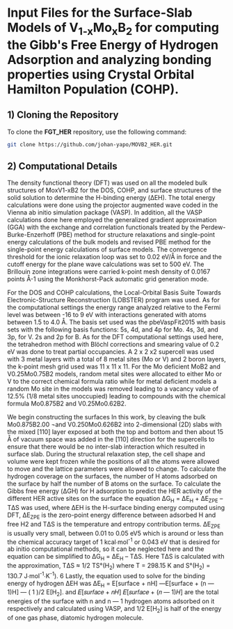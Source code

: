 # Input Files for the Surface-Slab Models of V<sub>1-x</sub>Mo<sub>x</sub>B<sub>2</sub> for computing the Gibb's Free Energy of Hydrogen Adsorption and analyzing bonding properties using Crystal Orbital Hamilton Population (COHP).

## 1) Cloning the Repository

To clone the **FGT_HER** repository, use the following command:

```sh
git clone https://github.com/johan-yapo/MOVB2_HER.git
```

## 2) Computational Details

The density functional theory (DFT) was used on all the modeled bulk structures of MoxV1-xB2 for the DOS, COHP, and surface structures of the solid solution to determine the H-binding energy (ΔEH). The total energy calculations were done using the projector augmented wave coded in the Vienna ab initio simulation package (VASP). In addition, all the VASP calculations done here employed the generalized gradient approximation (GGA) with the exchange and correlation functionals treated by the Perdew-Burke-Enzerhoff (PBE) method for structure relaxations and single-point energy calculations of the bulk models and revised PBE method for the single-point energy calculations of surface models. The convergence threshold for the ionic relaxation loop was set to 0.02 eV/Å in force and the cutoff energy for the plane wave calculations was set to 500 eV. The Brillouin zone integrations were carried k-point mesh density of 0.0167 points Å-1 using the Monkhorst-Pack automatic grid generation mode.

For the DOS and COHP calculations, the Local-Orbital Basis Suite Towards Electronic-Structure Reconstruction (LOBSTER) program was used. As for the computational settings the energy range analyzed relative to the Fermi level was between -16 to 9 eV with interactions generated with atoms between 1.5 to 4.0 Å. The basis set used was the pbeVaspFit2015 with basis sets with the following basis functions: 5s, 4d, and 4p for Mo. 4s, 3d, and 3p, for V. 2s and 2p for B. As for the DFT computational settings used here, the tetrahedron method with Blöchl corrections and smearing value of 0.2 eV was done to treat partial occupancies. A 2 x 2 x2 supercell was used with 3 metal layers with a total of 8 metal sites (Mo or V) and 2 boron layers, the k-point mesh grid used was 11 x 11 x 11. For the Mo deficient MoB2 and V0.25Mo0.75B2 models, random metal sites were allocated to either Mo or V to the correct chemical formula ratio while for metal deficient models a random Mo site in the models was removed leading to a vacancy value of 12.5% (1/8 metal sites unoccupied) leading to compounds with the chemical formula Mo0.875B2 and V0.25Mo0.62B2.

We begin constructing the surfaces In this work, by cleaving the bulk Mo0.875B2.00 ¬and V0.250Mo0.626B2 into 2-dimensional (2D) slabs with the mixed [110] layer exposed at both the top and bottom and then about 15 Å of vacuum space was added in the [110] direction for the supercells to ensure that there would be no inter-slab interaction which resulted in surface slab. During the structural relaxation step, the cell shape and volume were kept frozen while the positions of all the atoms were allowed to move and the lattice parameters were allowed to change. To calculate the hydrogen coverage on the surfaces, the number of H atoms adsorbed on the surface by half the number of B atoms on the surface.
To calculate the Gibbs free energy (ΔGH) for H adsorption to predict the HER activity of the different HER active sites on the surface the equation ΔG<sub>H</sub> = ΔE<sub>H</sub>  + ΔE<sub>ZPE</sub> – TΔS was used, where ΔEH is the H-surface binding energy computed using DFT, ΔE<sub>ZPE</sub> is the zero-point energy difference between adsorbed H and free H2 and TΔS is the temperature and entropy contribution terms. ΔE<sub>ZPE</sub> is usually very small, between 0.01 to 0.05 eV5 which is around or less than the chemical accuracy target of 1 kcal∙mol<sup>-1</sup> or 0.043 eV that is desired for ab initio computational methods, so it can be neglected here and the equation can be simplified to ΔG<sub>H</sub> = ΔE<sub>H</sub>  – TΔS. Here TΔS is calculated with the approximation, TΔS ≈ 1/2 TS°(H<sub>2</sub>) where T = 298.15 K and S°(H<sub>2</sub>) = 130.7 J∙mol<sup>-1</sup>∙K<sup>-1</sup>). 6 Lastly, the equation used to solve for the binding energy of hydrogen ΔEH was ΔE<sub>H</sub> = E[surface + nH] ―E[surface + (n ― 1)H] ―  ( 1 )/2 E[H<sub>2</sub>]. and 𝐸[𝑠𝑢𝑟𝑓𝑎𝑐𝑒 + 𝑛𝐻] 𝐸[𝑠𝑢𝑟𝑓𝑎𝑐𝑒 + (𝑛 ― 1)𝐻] are the total energies of the surface with n and n ― 1  hydrogen atoms adsorbed on it respectively and calculated using VASP, and 1/2 E[H<sub>2</sub>] is half of the energy of one gas phase, diatomic hydrogen molecule.


